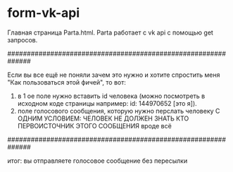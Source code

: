 # form-vk-api
Главная страница Parta.html. Parta работает с vk api с помощью get запросов.

##############################################################

Если вы все ещё не поняли зачем это нужно и хотите спростить меня "Как пользоваться этой фичей", то вот:
1) в 1 ое поле нужно вставить id человека (можно посмотреть в исходном коде страницы например: id: 144970652 [это я]).
2) поле голосового сообщения, которую нужно перслать человеку С ОДНИМ УСЛОВИЕМ: ЧЕЛОВЕК НЕ ДОЛЖЕН ЗНАТЬ КТО ПЕРВОИСТОЧНИК ЭТОГО СООБЩЕНИЯ
вроде всё

##############################################################

итог: вы отправляете голосовое сообщение без пересылки
